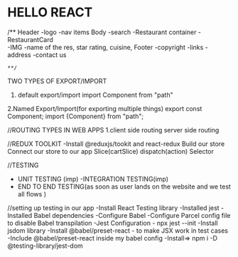 # HELLO REACT

/**
Header 
   -logo
   -nav items
Body
    -search
    -Restaurant container
       -RestaurantCard   
          -IMG
          -name of the res, star rating, cuisine,
Footer
    -copyright
    -links
    -address
    -contact us          

    **/

TWO TYPES OF EXPORT/IMPORT
1. default export/import
import Component from "path"

2.Named Export/Import(for exporting multiple things)
export const Component;
import {Component} from "path";

//ROUTING TYPES IN WEB APPS
1.client side routing
server side routing

//REDUX TOOLKIT
-Install  @reduxjs/tookit and react-redux
Build our store
Connect our store to our app
Slice(cartSlice)
dispatch(action)
Selector

//TESTING
- UNIT TESTING (imp)
-INTEGRATION TESTING(imp)
- END TO END TESTING(as soon as user lands on the website and we test all flows )

//setting up testing in our app
-Install React Testing library
-Installed jest
-Installed Babel dependencies
-Configure Babel
-Configure Parcel config file to disable Babel transpilation
-Jest Configuration - npx jest --init
-Install jsdom library
-Install @babel/preset-react - to make JSX work in test cases
-Include @babel/preset-react inside my babel config
-Install=>  npm i -D @testing-library/jest-dom
